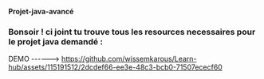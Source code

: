 **Projet-java-avancé** <br>
### Bonsoir ! ci joint tu trouve tous les resources necessaires pour le projet java demandé : 
DEMO ------> https://github.com/wissemkarous/Learn-hub/assets/115191512/2dcdef66-ee3e-48c3-bcb0-71507ececf60
